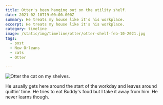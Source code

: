 ```yaml
---
title: Otter's been hanging out on the utility shelf.
date: 2021-02-10T19:00:00.000Z
summary: He treats my house like it's his workplace.
excerpt: He treats my house like it's his workplace.
category: timeline
image: /static/img/timeline/otter/otter-shelf-feb-10-2021.jpg
tags:
  - post 
  - New Orleans
  - cats
  - Otter

---
```


![Otter the cat on my shelves.](/static/img/timeline/otter/otter-shelf-feb-10-2021.jpg 'Otter the cat on my shelves.')

He usually gets here around the start of the workday and leaves around quittin' time. He tries to eat Buddy's food but I take it away from him. He never learns though.